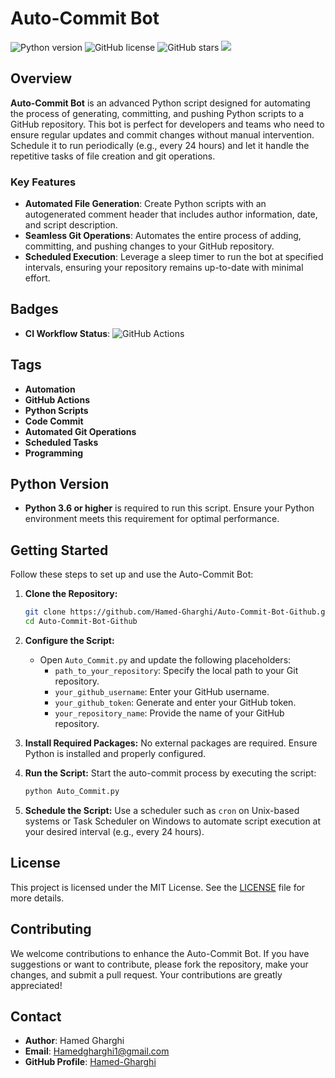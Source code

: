 # Auto-Commit Bot

![Python version](https://img.shields.io/badge/python-3.6%2B-blue) ![GitHub license](https://img.shields.io/github/license/Hamed-Gharghi/Auto-Commit-Bot-Github) ![GitHub stars](https://img.shields.io/github/stars/Hamed-Gharghi/Auto-Commit-Bot-Github?style=social) ![](https://komarev.com/ghpvc/?username=Hamed-Gharghi&color=green&style=flat-square)

## Overview

**Auto-Commit Bot** is an advanced Python script designed for automating the process of generating, committing, and pushing Python scripts to a GitHub repository. This bot is perfect for developers and teams who need to ensure regular updates and commit changes without manual intervention. Schedule it to run periodically (e.g., every 24 hours) and let it handle the repetitive tasks of file creation and git operations.

### Key Features

- **Automated File Generation**: Create Python scripts with an autogenerated comment header that includes author information, date, and script description.
- **Seamless Git Operations**: Automates the entire process of adding, committing, and pushing changes to your GitHub repository.
- **Scheduled Execution**: Leverage a sleep timer to run the bot at specified intervals, ensuring your repository remains up-to-date with minimal effort.

## Badges

- **CI Workflow Status**: ![GitHub Actions](https://img.shields.io/github/workflow/status/Hamed-Gharghi/Auto-Commit-Bot-Github/CI)

## Tags

- **Automation**
- **GitHub Actions**
- **Python Scripts**
- **Code Commit**
- **Automated Git Operations**
- **Scheduled Tasks**
- **Programming**

## Python Version

- **Python 3.6 or higher** is required to run this script. Ensure your Python environment meets this requirement for optimal performance.

## Getting Started

Follow these steps to set up and use the Auto-Commit Bot:

1. **Clone the Repository:**
   ```sh
   git clone https://github.com/Hamed-Gharghi/Auto-Commit-Bot-Github.git
   cd Auto-Commit-Bot-Github
   ```

2. **Configure the Script:**
   - Open `Auto_Commit.py` and update the following placeholders:
     - `path_to_your_repository`: Specify the local path to your Git repository.
     - `your_github_username`: Enter your GitHub username.
     - `your_github_token`: Generate and enter your GitHub token.
     - `your_repository_name`: Provide the name of your GitHub repository.

3. **Install Required Packages:**
   No external packages are required. Ensure Python is installed and properly configured.

4. **Run the Script:**
   Start the auto-commit process by executing the script:
   ```sh
   python Auto_Commit.py
   ```

5. **Schedule the Script:**
   Use a scheduler such as `cron` on Unix-based systems or Task Scheduler on Windows to automate script execution at your desired interval (e.g., every 24 hours).

## License

This project is licensed under the MIT License. See the [LICENSE](LICENSE) file for more details.

## Contributing

We welcome contributions to enhance the Auto-Commit Bot. If you have suggestions or want to contribute, please fork the repository, make your changes, and submit a pull request. Your contributions are greatly appreciated!

## Contact

- **Author**: Hamed Gharghi
- **Email**: [Hamedgharghi1@gmail.com](mailto:Hamedgharghi1@gmail.com)
- **GitHub Profile**: [Hamed-Gharghi](https://github.com/Hamed-Gharghi)

